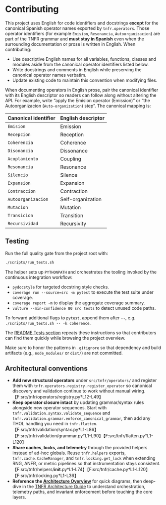 # Contributing

This project uses English for code identifiers and docstrings **except** for the
canonical Spanish operator names exported by `tnfr.operators`. Those operator
identifiers (for example `Emision`, `Resonancia`, `Autoorganizacion`) are part
of the TNFR grammar and **must stay in Spanish** even when the surrounding
documentation or prose is written in English. When contributing:

- Use descriptive English names for all variables, functions, classes and modules
  aside from the canonical operator identifiers listed below.
- Write docstrings and comments in English while preserving the canonical
  operator names verbatim.
- Update existing code to maintain this convention when modifying files.

When documenting operators in English prose, pair the canonical identifier with
its English descriptor so readers can follow along without altering the API.
For example, write “apply the Emision operator (Emission)” or “the
Autoorganizacion (`Auto-organization`) step”. The canonical mapping is:

| Canonical identifier | English descriptor |
| --- | --- |
| `Emision` | Emission |
| `Recepcion` | Reception |
| `Coherencia` | Coherence |
| `Disonancia` | Dissonance |
| `Acoplamiento` | Coupling |
| `Resonancia` | Resonance |
| `Silencio` | Silence |
| `Expansion` | Expansion |
| `Contraccion` | Contraction |
| `Autoorganizacion` | Self-organization |
| `Mutacion` | Mutation |
| `Transicion` | Transition |
| `Recursividad` | Recursivity |

## Testing

Run the full quality gate from the project root with:

```bash
./scripts/run_tests.sh
```

The helper sets up `PYTHONPATH` and orchestrates the tooling invoked by the
continuous integration workflow:

- `pydocstyle` for targeted docstring style checks.
- `coverage run --source=src -m pytest` to execute the test suite under
  coverage.
- `coverage report -m` to display the aggregate coverage summary.
- `vulture --min-confidence 80 src tests` to detect unused code paths.

To forward additional flags to `pytest`, append them after `--`, e.g.
`./scripts/run_tests.sh -- -k coherence`.

The [README Tests section](README.md#tests) repeats these instructions so that
contributors can find them quickly while browsing the project overview.

Make sure to honor the patterns in `.gitignore` so that dependency and build
artifacts (e.g., `node_modules/` or `dist/`) are not committed.

## Architectural conventions

- **Add new structural operators** under `src/tnfr/operators/` and register
  them with `tnfr.operators.registry.register_operator` so canonical discovery
  and validation continue to work without manual wiring.【F:src/tnfr/operators/registry.py†L12-L49】
- **Keep operator closure intact** by updating grammar/syntax rules alongside
  new operator sequences. Start with `tnfr.validation.syntax.validate_sequence`
  and `tnfr.validation.grammar.enforce_canonical_grammar`, then add any THOL
  handling you need in `tnfr.flatten`.【F:src/tnfr/validation/syntax.py†L1-L86】【F:src/tnfr/validation/grammar.py†L1-L90】【F:src/tnfr/flatten.py†L1-L120】
- **Share caches, locks, and telemetry** through the provided helpers instead
  of ad-hoc globals. Reuse `tnfr.helpers` exports, `tnfr.cache.CacheManager`,
  and `tnfr.locking.get_lock` when extending RNG, ΔNFR, or metric pipelines so
  that instrumentation stays consistent.【F:src/tnfr/helpers/__init__.py†L1-L74】【F:src/tnfr/cache.py†L1-L120】【F:src/tnfr/locking.py†L1-L36】
- **Reference the [Architecture Overview](README.md#architecture-overview)**
  for quick diagrams, then deep-dive in the
  [TNFR Architecture Guide](ARCHITECTURE.md) to understand orchestration,
  telemetry paths, and invariant enforcement before touching the core layers.
